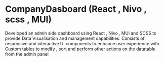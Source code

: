 # CompanyDasboard (React , Nivo , scss , MUI)
Developed an admin side dashboard using React , Nivo , MUI and SCSS to provide Data Visualisation and management capabilities. Consists of responsive and interactive UI components to enhance user experience with Custom tables to modify , sort and perform other actions on the datatable from the admin panel
